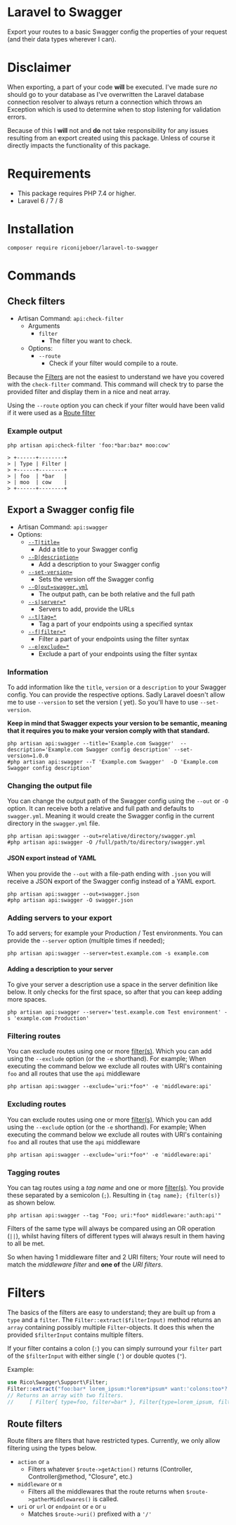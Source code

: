 # Laravel to Swagger

Export your routes to a basic Swagger config the properties of your request (and their data types wherever I can).

# Disclaimer

When exporting, a part of your code **will** be executed. I've made sure *no* should go to your database as I've overwritten
the Laravel database connection resolver to always return a connection which throws an Exception which is used to determine when
to stop listening for validation errors.

Because of this I **will** not and **do** not take responsibility for any issues resulting from an export created using
this package. Unless of course it directly impacts the functionality of this package.

# Requirements

- This package requires PHP 7.4 or higher.
- Laravel 6 / 7 / 8

# Installation

```shell
composer require riconijeboer/laravel-to-swagger
```

# Commands

## Check filters

- Artisan Command: `api:check-filter`
    - Arguments
        - `filter`
            - The filter you want to check.
    - Options:
        - `--route`
            - Check if your filter would compile to a route.

Because the [Filters](#filters) are not the easiest to understand we have you covered with the `check-filter` command.
This command will check try to parse the provided filter and display them in a nice and neat array.

Using the `--route` option you can check if your filter would have been valid if it were used as
a [Route filter](#route-filters)

### Example output

```shell
php artisan api:check-filter 'foo:*bar:baz* moo:cow'

> +------+--------+
> | Type | Filter |
> +------+--------+
> | foo  | *bar   |
> | moo  | cow    |
> +------+--------+
```

## Export a Swagger config file

- Artisan Command: `api:swagger`
- Options:
    - [`--T|title=`](#information)
        - Add a title to your Swagger config
    - [`--D|description=`](#information)
        - Add a description to your Swagger config
    - [`--set-version=`](#information)
        - Sets the version off the Swagger config
    - [`--O|out=swagger.yml`](#changing-the-output-file)
        - The output path, can be both relative and the full path
    - [`--s|server=*`](#adding-servers-to-your-export)
        - Servers to add, provide the URLs
    - [`--t|tag=*`](#tagging-routes)
        - Tag a part of your endpoints using a specified syntax
    - [`--f|filter=*`](#filtering-routes)
        - Filter a part of your endpoints using the filter syntax
    - [`--e|exclude=*`](#excluding-routes)
        - Exclude a part of your endpoints using the filter syntax

### Information

To add information like the `title`, `version` or a `description` to your Swagger config. You can provide the respective
options. Sadly Laravel doesn't allow me to use `--version` to set the version (
yet). So you'll have to use `--set-version`.

**Keep in mind that Swagger expects your version to be semantic, meaning that it requires you to make your version
comply with that standard.**

```shell
php artisan api:swagger --title='Example.com Swagger'  --description='Example.com Swagger config description' --set-version=1.0.0
#php artisan api:swagger --T 'Example.com Swagger'  -D 'Example.com Swagger config description'
```

### Changing the output file

You can change the output path of the Swagger config using the `--out` or `-O` option. It can receive both a relative
and full path and defaults to `swagger.yml`. Meaning it would create the Swagger config in the current directory in
the `swagger.yml` file.

```shell
php artisan api:swagger --out=relative/directory/swagger.yml
#php artisan api:swagger -O /full/path/to/directory/swagger.yml
```

#### JSON export instead of YAML

When you provide the `--out` with a file-path ending with `.json` you will receive a JSON export of the Swagger config
instead of a YAML export.

```shell
php artisan api:swagger --out=swagger.json
#php artisan api:swagger -O swagger.json
```

### Adding servers to your export

To add servers; for example your Production / Test environments. You can provide the `--server` option (multiple times
if needed);

```shell
php artisan api:swagger --server=test.example.com -s example.com
```

#### Adding a description to your server

To give your server a description use a space in the server definition like below. It only checks for the first space,
so after that you can keep adding more spaces.

```shell
php artisan api:swagger --server='test.example.com Test environment' -s 'example.com Production'
```

### Filtering routes

You can exclude routes using one or more [filter(s)](#filters). Which you can add using the `--exclude` option (or
the `-e` shorthand). For example; When executing the command below we exclude all routes with URI's containing `foo` and
all routes that use the `api` middleware

```shell
php artisan api:swagger --exclude='uri:*foo*' -e 'middleware:api'
```

### Excluding routes

You can exclude routes using one or more [filter(s)](#filters). Which you can add using the `--exclude` option (or
the `-e` shorthand). For example; When executing the command below we exclude all routes with URI's containing `foo` and
all routes that use the `api` middleware

```shell
php artisan api:swagger --exclude='uri:*foo*' -e 'middleware:api'
```

### Tagging routes

You can tag routes using a _tag name_ and one or more [filter(s)](#filters). You provide these separated by a
semicolon (`;`). Resulting in `{tag name}; {filter(s)}` as shown below.

```shell
php artisan api:swagger --tag "Foo; uri:*foo* middleware:'auth:api'"
```

Filters of the same type will always be compared using an OR operation (`||`), whilst having filters of different types
will always result in them having to all be met.

So when having 1 middleware filter and 2 URI filters; Your route will need to match the _middleware filter_ and **one
of** the _URI filters_.

# Filters

The basics of the filters are easy to understand; they are built up from a `type` and a `filter`.
The `Filter::extract($filterInput)` method returns an `array` containing possibly multiple `Filter`-objects. It does
this when the provided `$filterInput` contains multiple filters.

If your filter contains a colon (`:`) you can simply surround your `filter` part of the `$filterInput` with either
single (`'`) or double quotes (`"`).

Example:

```php
use Rico\Swagger\Support\Filter;
Filter::extract("foo:bar* lorem_ipsum:*lorem*ipsum* want:'colons:too*?'");
// Returns an array with two filters.
//     [ Filter{ type=foo, filter=bar* }, Filter{type=lorem_ipsum, filter=*lorem*ipsum*} ]
```

## Route filters

Route filters are filters that have restricted types. Currently, we only allow filtering using the types below.

- `action` or `a`
    - Filters whatever `$route->getAction()` returns (Controller, Controller@method, "Closure", etc.)
- `middleware` or `m`
    - Filters all the middlewares that the route returns when `$route->gatherMiddlewares()` is called.
- `uri` or `url` or `endpoint` or `e` or `u`
    - Matches `$route->uri()` prefixed with a `'/'` 